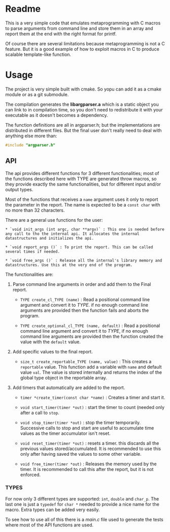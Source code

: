 <!--
 !-- Copyright (C) 2019  Jimmy Aguilar Mena
 !--
 !-- This program is free software: you can redistribute it and/or modify
 !-- it under the terms of the GNU General Public License as published by
 !-- the Free Software Foundation, either version 3 of the License, or
 !-- (at your option) any later version.
 !--
 !-- This program is distributed in the hope that it will be useful,
 !-- but WITHOUT ANY WARRANTY; without even the implied warranty of
 !-- MERCHANTABILITY or FITNESS FOR A PARTICULAR PURPOSE.  See the
 !-- GNU General Public License for more details.
 !--
 !-- You should have received a copy of the GNU General Public License
 !-- along with this program.  If not, see <http://www.gnu.org/licenses/>.
  -->
  
Readme
=======
  
This is a very simple code that emulates metaprogramming with C macros
to parse arguments from command line and store them in an array and
report them at the end with the right format for printf.
  
Of course there are several limitations because metaprogramming is
not a C feature. But it is a good example of how to exploit macros
in C to produce scalable template-like function.

  
Usage
======

The project is very simple built with cmake. So yopu can add it as a
cmake module or as a git submodule.

The compilation generates the **libargparser.a** which is a static object
you can link to in compilation time, so you don't need to redistribute
it with your executable as it doesn't becomes a dependency.

The function definitions are all in argparser.h; but the
implementations are distributed in different files. But the final user
don't really need to deal with anything else more than:

```C
#include "argparser.h"
```

API
---

The api provides different functions for 3 different functionalities;
most of the functions described here with TYPE are generated throw
macros, so they provide exactly the same functionalities, but for
different input and/or output types.

Most of the functions that receives a `name` argument uses it only to
report the parameter in the report. The name is expected to be a
`const char` with no more than 32 characters.

There are a general use functions for the user:

	* `void init_args (int argc, char **argv)` : This one is needed before any call to tho the internal api. It allocates the internal datastructures and initializes the api.
	
	* `void report_args ()` : To print the report. This can be called several times if needed.

	* `void free_args ()` : Release all the internal's library memory and datastructures. Use this at the very end of the program.

The functionalities are:

1. Parse command line arguments in order and add them to the Final
   report.
   
   * `TYPE create_cl_TYPE (name)` : Read a positional command line
     argument and convert it to *TYPE*. if no enough command line
     arguments are provided then the function fails and aborts the
     program.
	 
   * `TYPE create_optional_cl_TYPE (name, default)` : Read a
     positional command line argument and convert it to *TYPE*, if no
     enough command line arguments are provided then the function
     created the value with the `default` value.
	 
   
2. Add specific values to the final report.

	* `size_t create_reportable_TYPE (name, value)` : This creates a
      `reportable` value. This function add a variable with `name` and
      default value `val`. The value is stored internally and returns
      the index of the global type object in the reportable array.

3. Add timers that automatically are added to the report.

	* `timer *create_timer(const char *name)` : Creates a timer and start it.

	* `void start_timer(timer *out)` : start the timer to count
      (needed only after a call to `stop`.

	* `void stop_timer(timer *out)` : stop the timer
      temporarily. Successive calls to stop and start are useful to
      accumulate time values as the timer accumulator isn't reset.

	* `void reset_timer(timer *out)` : resets a timer. this discards
      all the previous values stored/accumulated. It is recommended to
      use this only after having saved the values to some other
      variable.

	* `void free_timer(timer *out)` : Releases the memory used by the
      timer. It is recommended to call this after the report, but it
      is not enforced.

### TYPES

For now only 3 different types are supported: `int`, `double` and
`char_p`. The last one is just a `typedef` for `char *` needed to
provide a nice name for the macro. Extra types can be added very
easily.

To see how to use all of this there is a *main.c* file used to
generate the tests where most of the API functions are used.

